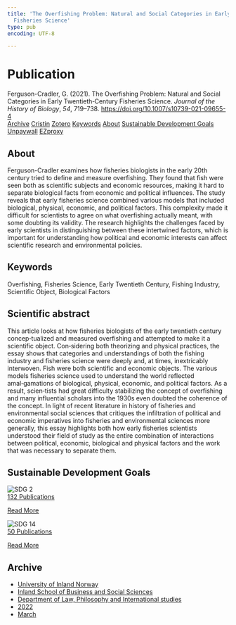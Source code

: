 ```yaml
---
title: 'The Overfishing Problem: Natural and Social Categories in Early Twentieth‑Century
  Fisheries Science'
type: pub
encoding: UTF-8

---
```

<h1>Publication</h1>
<article id="csl-bib-container-Q9CARXK9" class="csl-bib-container">
  <div class="csl-bib-body"> <div class="csl-entry">Ferguson-Cradler, G. (2021). The Overfishing Problem: Natural and Social Categories in Early Twentieth‑Century Fisheries Science. <i>Journal of the History of Biology</i>, <i>54</i>, 719–738. <a href="https://doi.org/10.1007/s10739-021-09655-4">https://doi.org/10.1007/s10739-021-09655-4</a></div> </div>
  <div class="csl-bib-buttons">
    <a href="#taxonomy-article-Q9CARXK9" alt="archive" class="csl-bib-button">Archive</a>
    <a href="https://app.cristin.no/results/show.jsf?id=2007300" alt="Cristin" class="csl-bib-button">Cristin</a>
    <a href="http://zotero.org/groups/5881554/items/Q9CARXK9" alt="Zotero" class="csl-bib-button">Zotero</a>
    <a href="#keywords-article-Q9CARXK9" alt="keywords" class="csl-bib-button">Keywords</a>
    <a href="#about-article-Q9CARXK9" alt="about_pub" class="csl-bib-button">About</a>
    <a href="#sdg-article-Q9CARXK9" alt="sdg" class="csl-bib-button">Sustainable Development Goals</a>
    <a href="https://link.springer.com/content/pdf/10.1007/s10739-021-09655-4.pdf" alt="Unpaywall" class="csl-bib-button">Unpaywall</a>
    <a href="https://link.springer.com/content/pdf/10.1007/s10739-021-09655-4.pdf" alt="EZproxy" class="csl-bib-button">EZproxy</a>
  </div>
  <div id="csl-bib-meta-container-Q9CARXK9"></div>
</article>
<div id="csl-bib-meta-Q9CARXK9" class="csl-bib-meta">
  <article id="about-article-Q9CARXK9" class="about_pub-article">
    <h1>About</h1>
    Ferguson-Cradler examines how fisheries biologists in the early 20th century tried to define and measure overfishing. They found that fish were seen both as scientific subjects and economic resources, making it hard to separate biological facts from economic and political influences. The study reveals that early fisheries science combined various models that included biological, physical, economic, and political factors. This complexity made it difficult for scientists to agree on what overfishing actually meant, with some doubting its validity. The research highlights the challenges faced by early scientists in distinguishing between these intertwined factors, which is important for understanding how political and economic interests can affect scientific research and environmental policies.
  </article>
  <article id="keywords-article-Q9CARXK9" class="keywords-article">
    <h1>Keywords</h1>
    Overfishing, Fisheries Science, Early Twentieth Century, Fishing Industry, Scientific Object, Biological Factors
  </article>
  <article id="abstract-article-Q9CARXK9" class="abstract-article">
    <h1>Scientific abstract</h1>
    This article looks at how fisheries biologists of the early twentieth century concep‑tualized and measured overfishing and attempted to make it a scientific object. Con‑sidering both theorizing and physical practices, the essay shows that categories and understandings  of  both  the  fishing  industry  and  fisheries  science  were  deeply  and,  at  times,  inextricably  interwoven.  Fish  were  both  scientific  and  economic  objects.  The  various  models  fisheries  science  used  to  understand  the  world  reflected  amal‑gamations of biological, physical, economic, and political factors. As a result, scien‑tists  had  great  difficulty  stabilizing  the  concept  of  overfishing  and  many  influential  scholars into the 1930s even doubted the coherence of the concept. In light of recent literature in history of fisheries and environmental social sciences that critiques the infiltration  of  political  and  economic  imperatives  into  fisheries  and  environmental  sciences  more  generally,  this  essay  highlights  both  how  early  fisheries  scientists  understood  their  field  of  study  as  the  entire  combination  of  interactions  between  political, economic, biological and physical factors and the work that was necessary to separate them.
  </article>
  <article id="sdg-article-Q9CARXK9" class="sdg-article">
    <h1>Sustainable Development Goals</h1>
    <div class="sdg-container"><div id="sdg2" class="sdg">
        <img src="{{< params subfolder >}}images/sdg/sdg02_en.png" class="image" alt="SDG 2">
        <div class="sdg-overlay">
          <a href="{{< params subfolder >}}en/archive/?sdg=2#archive" class="sdg-publication-count"><span>132</span> Publications</a>
          <p><a href="https://sdgs.un.org/goals/goal2" class="sdg-read-more">Read More</a></p>
        </div>
      </div> <div id="sdg14" class="sdg">
        <img src="{{< params subfolder >}}images/sdg/sdg14_en.png" class="image" alt="SDG 14">
        <div class="sdg-overlay">
          <a href="{{< params subfolder >}}en/archive/?sdg=14#archive" class="sdg-publication-count"><span>50</span> Publications</a>
          <p><a href="https://sdgs.un.org/goals/goal14" class="sdg-read-more">Read More</a></p>
        </div>
      </div></div>
  </article>
  <article id="taxonomy-article-Q9CARXK9" class="taxonomy-article">
    <h1>Archive</h1>
    <ul>
      <li><a href="{{< params subfolder >}}en/archive/?key=3DCRN523">University of Inland Norway</a></li>
      <li><a href="{{< params subfolder >}}en/archive/?key=DU8Q9LN9">Inland School of Business and Social Sciences</a></li>
      <li><a href="{{< params subfolder >}}en/archive/?key=ITYAG68H">Department of Law, Philosophy and International studies</a></li>
      <li><a href="{{< params subfolder >}}en/archive/?key=B7XWRJNE">2022</a></li>
      <li><a href="{{< params subfolder >}}en/archive/?key=SI7GLZLB">March</a></li>
    </ul>
  </article>
</div>
